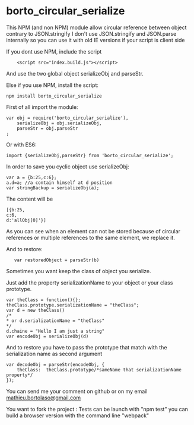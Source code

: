 # borto_circular_serialize
This NPM (and non NPM) module allow circular reference between object contrary to JSON.stringify
I don't use JSON.stringify and JSON.parse internally so you can use it with old IE versions if your script is client side

If you dont use NPM, include the script 
		
		<script src="index.build.js"></script>

And use the two global object serializeObj and parseStr.
		
Else if you use NPM, install the script:
    	
	npm install borto_circular_serialize
  
First of all import the module:
  	
	var obj = require('borto_circular_serialize'),
		serializeObj = obj.serializeObj,
		parseStr = obj.parseStr
	;
  
Or with ES6:
    
    import {serializeObj,parseStr} from 'borto_circular_serialize';

In order to save you cyclic object use serializeObj:

    var a = {b:25,c:6};
    a.d=a; //a contain himself at d position
    var stringBackup = serializeObj(a);
The content will be
	
	[{b:25,
	c:6,
	d:'allObj[0]'}]

As you can see when an element can not be stored because of circular references or multiple references to the same element, we replace it.

And to restore:
       
       var restoredObject = parseStr(b)

Sometimes you want keep the class of object you serialize.

Just add the property serializationName to your object or your class prototype.

	var theClass = function(){};
	theClass.prototype.serializationName = "theClass";
	var d = new theClass()
	/*	
	* or d.serializationName = "theClass"
	*/
	d.chaine = "Hello I am just a string"
	var encodeObj = serializeObj(d)

And to restore you have to pass the prototype that match with the serialization name as second argument

	var decodeObj = parseStr(encodeObj, {
		theClass:  theClass.prototype/*sameName that serializationName property*/
	});

You can send me your comment on github or on my email mathieu.bortolaso@gmail.com

You want to fork the project :
	Tests can be launch with "npm test"
	you can build a browser version with the command line "webpack"
